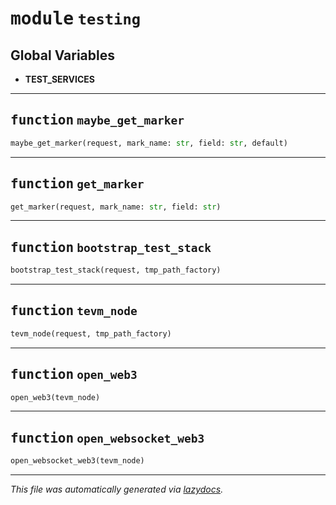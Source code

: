 <!-- markdownlint-disable -->


# <kbd>module</kbd> `testing`




**Global Variables**
---------------
- **TEST_SERVICES**

---


## <kbd>function</kbd> `maybe_get_marker`

```python
maybe_get_marker(request, mark_name: str, field: str, default)
```






---


## <kbd>function</kbd> `get_marker`

```python
get_marker(request, mark_name: str, field: str)
```






---


## <kbd>function</kbd> `bootstrap_test_stack`

```python
bootstrap_test_stack(request, tmp_path_factory)
```






---


## <kbd>function</kbd> `tevm_node`

```python
tevm_node(request, tmp_path_factory)
```






---


## <kbd>function</kbd> `open_web3`

```python
open_web3(tevm_node)
```






---


## <kbd>function</kbd> `open_websocket_web3`

```python
open_websocket_web3(tevm_node)
```








---

_This file was automatically generated via [lazydocs](https://github.com/ml-tooling/lazydocs)._
